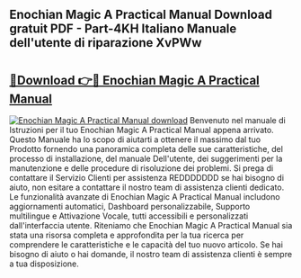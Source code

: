 ## Enochian Magic A Practical Manual Download gratuit PDF - Part-4KH Italiano Manuale dell'utente di riparazione XvPWw

# <h2><a href="http://df91kr.blite.top/?on=Enochian+Magic+A+Practical+Manual">🔗Download 👉🔴 Enochian Magic A Practical Manual</a></h2>

[![Enochian Magic A Practical Manual download](https://i.imgur.com/lujVjoI.png)](http://df91kr.blite.top/?on=Enochian+Magic+A+Practical+Manual)
Benvenuto nel manuale di Istruzioni per il tuo Enochian Magic A Practical Manual appena arrivato. Questo Manuale ha lo scopo di aiutarti a ottenere il massimo dal tuo Prodotto fornendo una panoramica completa delle sue caratteristiche, del processo di installazione, del manuale Dell'utente, dei suggerimenti per la manutenzione e delle procedure di risoluzione dei problemi. Si prega di contattare il Servizio Clienti per assistenza REDDDDDDD se hai bisogno di aiuto, non esitare a contattare il nostro team di assistenza clienti dedicato. Le funzionalità avanzate di Enochian Magic A Practical Manual includono aggiornamenti automatici, Dashboard personalizzabile, Supporto multilingue e Attivazione Vocale, tutti accessibili e personalizzati dall'interfaccia utente. Riteniamo che Enochian Magic A Practical Manual sia stata una risorsa completa e approfondita per la tua ricerca per comprendere le caratteristiche e le capacità del tuo nuovo articolo. Se hai bisogno di aiuto o hai domande, il nostro team di assistenza clienti è sempre a tua disposizione.
